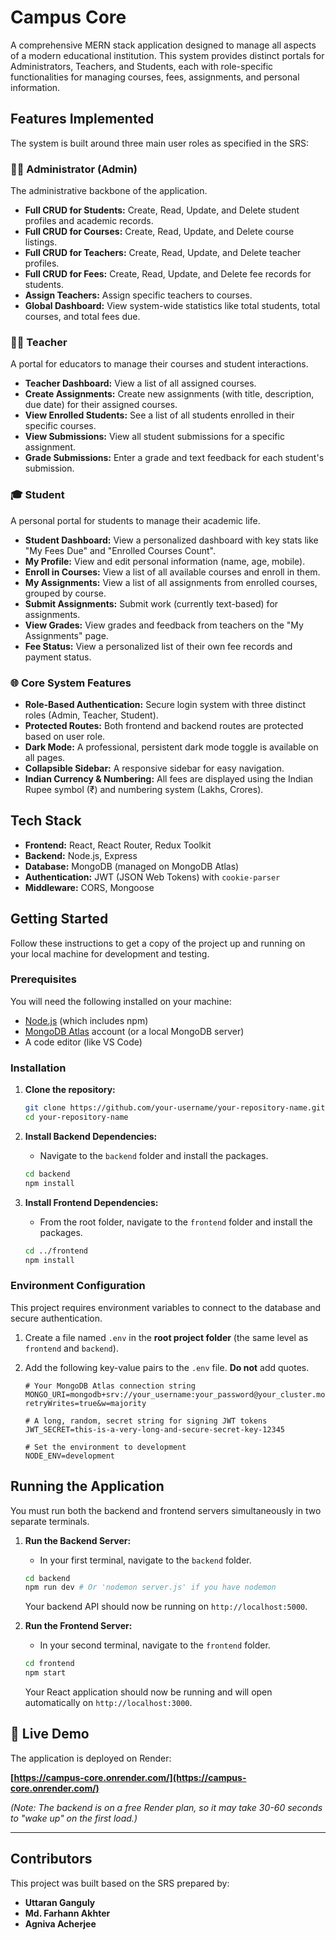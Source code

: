 # Campus Core

A comprehensive MERN stack application designed to manage all aspects of a modern educational institution. This system provides distinct portals for Administrators, Teachers, and Students, each with role-specific functionalities for managing courses, fees, assignments, and personal information.

## Features Implemented

The system is built around three main user roles as specified in the SRS:

### 🧑‍💻 Administrator (Admin)

The administrative backbone of the application.

  * **Full CRUD for Students:** Create, Read, Update, and Delete student profiles and academic records.
  * **Full CRUD for Courses:** Create, Read, Update, and Delete course listings.
  * **Full CRUD for Teachers:** Create, Read, Update, and Delete teacher profiles.
  * **Full CRUD for Fees:** Create, Read, Update, and Delete fee records for students.
  * **Assign Teachers:** Assign specific teachers to courses.
  * **Global Dashboard:** View system-wide statistics like total students, total courses, and total fees due.

### 👩‍🏫 Teacher

A portal for educators to manage their courses and student interactions.

  * **Teacher Dashboard:** View a list of all assigned courses.
  * **Create Assignments:** Create new assignments (with title, description, due date) for their assigned courses.
  * **View Enrolled Students:** See a list of all students enrolled in their specific courses.
  * **View Submissions:** View all student submissions for a specific assignment.
  * **Grade Submissions:** Enter a grade and text feedback for each student's submission.

### 🎓 Student

A personal portal for students to manage their academic life.

  * **Student Dashboard:** View a personalized dashboard with key stats like "My Fees Due" and "Enrolled Courses Count".
  * **My Profile:** View and edit personal information (name, age, mobile).
  * **Enroll in Courses:** View a list of all available courses and enroll in them.
  * **My Assignments:** View a list of all assignments from enrolled courses, grouped by course.
  * **Submit Assignments:** Submit work (currently text-based) for assignments.
  * **View Grades:** View grades and feedback from teachers on the "My Assignments" page.
  * **Fee Status:** View a personalized list of their own fee records and payment status.

### 🌐 Core System Features

  * **Role-Based Authentication:** Secure login system with three distinct roles (Admin, Teacher, Student).
  * **Protected Routes:** Both frontend and backend routes are protected based on user role.
  * **Dark Mode:** A professional, persistent dark mode toggle is available on all pages.
  * **Collapsible Sidebar:** A responsive sidebar for easy navigation.
  * **Indian Currency & Numbering:** All fees are displayed using the Indian Rupee symbol (₹) and numbering system (Lakhs, Crores).

## Tech Stack

  * **Frontend:** React, React Router, Redux Toolkit
  * **Backend:** Node.js, Express
  * **Database:** MongoDB (managed on MongoDB Atlas)
  * **Authentication:** JWT (JSON Web Tokens) with `cookie-parser`
  * **Middleware:** CORS, Mongoose

## Getting Started

Follow these instructions to get a copy of the project up and running on your local machine for development and testing.

### Prerequisites

You will need the following installed on your machine:

  * [Node.js](https://nodejs.org/en) (which includes npm)
  * [MongoDB Atlas](https://www.mongodb.com/cloud/atlas) account (or a local MongoDB server)
  * A code editor (like VS Code)

### Installation

1.  **Clone the repository:**

    ```bash
    git clone https://github.com/your-username/your-repository-name.git
    cd your-repository-name
    ```

2.  **Install Backend Dependencies:**

      * Navigate to the `backend` folder and install the packages.


    ```bash
    cd backend
    npm install
    ```

3.  **Install Frontend Dependencies:**

      * From the root folder, navigate to the `frontend` folder and install the packages.

    <!-- end list -->

    ```bash
    cd ../frontend
    npm install
    ```

### Environment Configuration

This project requires environment variables to connect to the database and secure authentication.

1.  Create a file named `.env` in the **root project folder** (the same level as `frontend` and `backend`).

2.  Add the following key-value pairs to the `.env` file. **Do not** add quotes.

    ```env
    # Your MongoDB Atlas connection string
    MONGO_URI=mongodb+srv://your_username:your_password@your_cluster.mongodb.net/YourDatabaseName?retryWrites=true&w=majority

    # A long, random, secret string for signing JWT tokens
    JWT_SECRET=this-is-a-very-long-and-secure-secret-key-12345

    # Set the environment to development
    NODE_ENV=development
    ```

## Running the Application

You must run both the backend and frontend servers simultaneously in two separate terminals.

1.  **Run the Backend Server:**

      * In your first terminal, navigate to the `backend` folder.

    ```bash
    cd backend
    npm run dev # Or 'nodemon server.js' if you have nodemon
    ```

    Your backend API should now be running on `http://localhost:5000`.

2.  **Run the Frontend Server:**

      * In your second terminal, navigate to the `frontend` folder.

    ```bash
    cd frontend
    npm start
    ```

    Your React application should now be running and will open automatically on `http://localhost:3000`.

## 🚀 Live Demo

The application is deployed on Render:

**[https://campus-core.onrender.com/](https://campus-core.onrender.com/)**

*(Note: The backend is on a free Render plan, so it may take 30-60 seconds to "wake up" on the first load.)*

-----

## Contributors

This project was built based on the SRS prepared by:

  * **Uttaran Ganguly**
  * **Md. Farhann Akhter**
  * **Agniva Acherjee**
